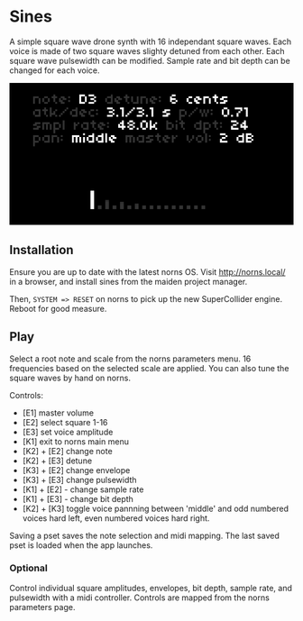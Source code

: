 # Sines

A simple square wave drone synth with 16 independant square waves. Each voice is made of two square waves slighty detuned from each other. Each square wave pulsewidth can be modified. Sample rate and bit depth can be changed for each voice.

![sines](squares.png)

## Installation

Ensure you are up to date with the latest norns OS. Visit http://norns.local/ in a browser, and install sines from the maiden project manager.

Then, `SYSTEM => RESET` on norns to pick up the new SuperCollider engine. Reboot for good measure.

## Play

Select a root note and scale from the norns parameters menu. 16 frequencies based on the selected scale are applied. You can also tune the square waves by hand on norns. 

Controls:

* [E1] master volume
* [E2] select square 1-16
* [E3] set voice amplitude
* [K1] exit to norns main menu
* [K2] + [E2] change note
* [K2] + [E3] detune
* [K3] + [E2] change envelope
* [K3] + [E3] change pulsewidth
* [K1] + [E2] - change sample rate
* [K1] + [E3] - change bit depth
* [K2] + [K3] toggle voice pannning between 'middle' and odd numbered voices hard left, even numbered voices hard right. 

Saving a pset saves the note selection and midi mapping. The last saved pset is loaded when the app launches.

### Optional

Control individual square amplitudes, envelopes, bit depth, sample rate, and pulsewidth with a midi controller. Controls are mapped from the norns parameters page.


